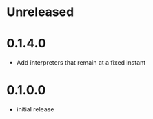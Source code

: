 # Unreleased

# 0.1.4.0
* Add interpreters that remain at a fixed instant

# 0.1.0.0
* initial release

